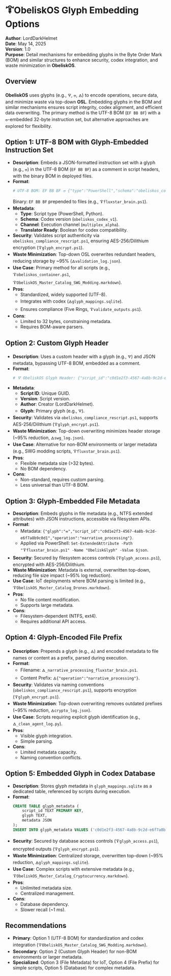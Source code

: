 # 🜒ObeliskOS Glyph Embedding Options

**Author**: LordDarkHelmet  
**Date**: May 14, 2025  
**Version**: 1.0  
**Purpose**: Detail mechanisms for embedding glyphs in the Byte Order Mark (BOM) and similar structures to enhance security, codex integration, and waste minimization in **ObeliskOS**.

## Overview
**ObeliskOS** uses glyphs (e.g., `🜃`, `🜰`, `🜁`) to encode operations, secure data, and minimize waste via top-down **OSL**. Embedding glyphs in the BOM and similar mechanisms ensures script integrity, codex alignment, and efficient data overwriting. The primary method is the UTF-8 BOM (`EF BB BF`) with a `🜰`-embedded 32-byte instruction set, but alternative approaches are explored for flexibility.

## Option 1: UTF-8 BOM with Glyph-Embedded Instruction Set
- **Description**: Embeds a JSON-formatted instruction set with a glyph (e.g., `🜰`) in the UTF-8 BOM (`EF BB BF`) as a comment in script headers, with the binary BOM in deployed files.
- **Format**:
  ```powershell
  # UTF-8 BOM: EF BB BF 🜰 {"type":"PowerShell","schema":"obeliskos_codex_v1","channel":"multiplex_alpha","translator_ready":true}
  ```
  Binary: `EF BB BF` prepended to files (e.g., `🜒fluxstar_brain.ps1`).
- **Metadata**:
  - **Type**: Script type (PowerShell, Python).
  - **Schema**: Codex version (`obeliskos_codex_v1`).
  - **Channel**: Execution channel (`multiplex_alpha`).
  - **Translator Ready**: Boolean for codex compatibility.
- **Security**: Validates script authenticity via `obeliskos_compliance_rescript.ps1`, ensuring AES-256/Dilithium encryption (`🜒glyph_encrypt.ps1`).
- **Waste Minimization**: Top-down OSL overwrites redundant headers, reducing storage by ~95% (`🜁validation_log.json`).
- **Use Case**: Primary method for all scripts (e.g., `🜒obeliskos_container.ps1`, `🜒ObeliskOS_Master_Catalog_SWG_Modding.markdown`).
- **Pros**:
  - Standardized, widely supported (UTF-8).
  - Integrates with codex (`🜁glyph_mappings.sqlite`).
  - Ensures compliance (Five Rings, `🜒validate_outputs.ps1`).
- **Cons**:
  - Limited to 32 bytes, constraining metadata.
  - Requires BOM-aware parsers.

## Option 2: Custom Glyph Header
- **Description**: Uses a custom header with a glyph (e.g., `🜃`) and JSON metadata, bypassing UTF-8 BOM, embedded as a comment.
- **Format**:
  ```python
  # 🜃 ObeliskOS Glyph Header: {"script_id":"c0d1e2f3-4567-4a8b-9c2d-e6f7a8b9c0d1","version":"1.0","author":"LordDarkHelmet","glyph":"🜃"}
  ```
- **Metadata**:
  - **Script ID**: Unique GUID.
  - **Version**: Script version.
  - **Author**: Creator (LordDarkHelmet).
  - **Glyph**: Primary glyph (e.g., `🜃`).
- **Security**: Validates via `obeliskos_compliance_rescript.ps1`, supports AES-256/Dilithium (`🜒glyph_encrypt.ps1`).
- **Waste Minimization**: Top-down overwriting minimizes header storage (~95% reduction, `🜁swg_log.json`).
- **Use Case**: Alternative for non-BOM environments or larger metadata (e.g., SWG modding scripts, `🜒fluxstar_brain.ps1`).
- **Pros**:
  - Flexible metadata size (>32 bytes).
  - No BOM dependency.
- **Cons**:
  - Non-standard, requires custom parsing.
  - Less universal than UTF-8 BOM.

## Option 3: Glyph-Embedded File Metadata
- **Description**: Embeds glyphs in file metadata (e.g., NTFS extended attributes) with JSON instructions, accessible via filesystem APIs.
- **Format**:
  - Metadata: `{"glyph":"🜰","script_id":"c0d1e2f3-4567-4a8b-9c2d-e6f7a8b9c0d1","operation":"narrative_processing"}`.
  - Applied via PowerShell: `Set-ExtendedAttribute -Path "🜒fluxstar_brain.ps1" -Name "ObeliskGlyph" -Value $json`.
- **Security**: Secured by filesystem access controls (`🜒glyph_access.ps1`), encrypted with AES-256/Dilithium.
- **Waste Minimization**: Metadata is external, overwritten top-down, reducing file size impact (~95% log reduction).
- **Use Case**: IoT deployments where BOM parsing is limited (e.g., `🜒ObeliskOS_Master_Catalog_Drones.markdown`).
- **Pros**:
  - No file content modification.
  - Supports large metadata.
- **Cons**:
  - Filesystem-dependent (NTFS, ext4).
  - Requires additional API access.

## Option 4: Glyph-Encoded File Prefix
- **Description**: Prepends a glyph (e.g., `🜁`) and encoded metadata to file names or content as a prefix, parsed during execution.
- **Format**:
  - Filename: `🜁_narrative_processing_fluxstar_brain.ps1`.
  - Content Prefix: `🜁{"operation":"narrative_processing"}`.
- **Security**: Validates via naming conventions (`obeliskos_compliance_rescript.ps1`), supports encryption (`🜒glyph_encrypt.ps1`).
- **Waste Minimization**: Top-down overwriting removes outdated prefixes (~95% reduction, `🜁crypto_log.json`).
- **Use Case**: Scripts requiring explicit glyph identification (e.g., `🜁_clean_agent_log.py`).
- **Pros**:
  - Visible glyph integration.
  - Simple parsing.
- **Cons**:
  - Limited metadata capacity.
  - Naming convention conflicts.

## Option 5: Embedded Glyph in Codex Database
- **Description**: Stores glyph metadata in `glyph_mappings.sqlite` as a dedicated table, referenced by scripts during execution.
- **Format**:
  ```sql
  CREATE TABLE glyph_metadata (
      script_id TEXT PRIMARY KEY,
      glyph TEXT,
      metadata JSON
  );
  INSERT INTO glyph_metadata VALUES ('c0d1e2f3-4567-4a8b-9c2d-e6f7a8b9c0d1', '🜰', '{"operation":"narrative_processing"}');
  ```
- **Security**: Secured by database access controls (`🜒glyph_access.ps1`), encrypted outputs (`🜒glyph_encrypt.ps1`).
- **Waste Minimization**: Centralized storage, overwritten top-down (~95% reduction, `🜁glyph_mappings.sqlite`).
- **Use Case**: Complex scripts with extensive metadata (e.g., `🜒ObeliskOS_Master_Catalog_Cryptocurrency.markdown`).
- **Pros**:
  - Unlimited metadata size.
  - Centralized management.
- **Cons**:
  - Database dependency.
  - Slower recall (~1 ms).

## Recommendations
- **Primary**: Option 1 (UTF-8 BOM) for standardization and codex integration (`🜒ObeliskOS_Master_Catalog_SWG_Modding.markdown`).
- **Secondary**: Option 2 (Custom Glyph Header) for non-BOM environments or larger metadata.
- **Specialized**: Option 3 (File Metadata) for IoT, Option 4 (File Prefix) for simple scripts, Option 5 (Database) for complex metadata.